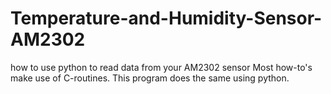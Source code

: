 Temperature-and-Humidity-Sensor-AM2302
======================================

how to use python to read data from your AM2302 sensor
Most how-to's make use of C-routines. This program does the same using python.
